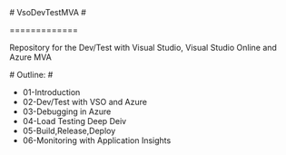 ﻿<a name="vsodevtestmva" />
# VsoDevTestMVA #

=============

Repository for the Dev/Test with Visual Studio, Visual Studio Online and Azure MVA

<a name="outline" />
# Outline: #

- 01-Introduction
- 02-Dev/Test with VSO and Azure
- 03-Debugging in Azure
- 04-Load Testing Deep Deiv
- 05-Build,Release,Deploy
- 06-Monitoring with Application Insights
